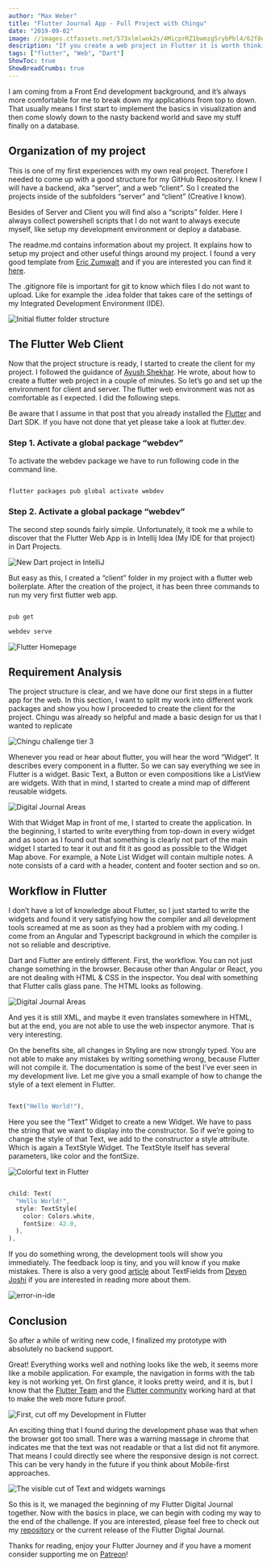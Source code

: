 ```yaml
---
author: "Max Weber"
title: "Flutter Journal App - Full Project with Chingu"
date: "2019-09-02"
image: //images.ctfassets.net/573xlmlwok2s/4MicprRZ1bwmzg5rybPbl4/62f8e4887e10ba3febba6e2b23002a8f/chingu_thumbnail.png
description: "If you create a web project in Flutter it is worth thinking about how to deploy it. In this tutorial you will learn exactly that."
tags: ["flutter", "Web", "Dart"]
ShowToc: true
ShowBreadCrumbs: true
---
```


I am coming from a Front End development background, and it’s always more
comfortable for me to break down my applications from top to down. That
usually means I first start to implement the basics in visualization and then
come slowly down to the nasty backend world and save my stuff finally on a
database.

## Organization of my project

This is one of my first experiences with my own real project. Therefore I
needed to come up with a good structure for my GitHub Repository. I knew I
will have a backend, aka “server”, and a web “client”. So I created the
projects inside of the subfolders “server” and “client” (Creative I know).

Besides of Server and Client you will find also a “scripts” folder. Here I
always collect powershell scripts that I do not want to always execute myself,
like setup my development environment or deploy a database.

The readme.md contains information about my project. It explains how to setup
my project and other useful things around my project. I found a very good
template from [Eric Zumwalt](https://medium.com/@zumdewald) and if you are
interested you can find it
[here](https://medium.com/chingu/keys-to-a-well-written-readme-55c53d34fe6d).

The .gitignore file is important for git to know which files I do not want to
upload. Like for example the .idea folder that takes care of the settings of
my Integrated Development Environment (IDE).

![Initial flutter folder
  structure](//images.ctfassets.net/573xlmlwok2s/1V7dz4vnLZGUKBGK8pbFvL/56c3c4e3f2c9ff9d09fd1b61df921065/voyage-project-structure.webp)

## The Flutter Web Client

Now that the project structure is ready, I started to create the client for my
project. I followed the guidance of [Ayush
Shekhar](https://medium.com/flutter-community/flutter-create-and-deploy-a-website-from-scratch-4a026ebd6c).
He wrote, about how to create a flutter web project in a couple of minutes. So
let’s go and set up the environment for client and server. The flutter web
environment was not as comfortable as I expected. I did the following steps.

Be aware that I assume in that post that you already installed the
[Flutter](https://flutter.dev/) and Dart SDK. If you have not done that yet
please take a look at flutter.dev.

### Step 1. Activate a global package “webdev”

To activate the webdev package we have to run following code in the command
line.

```bash

flutter packages pub global activate webdev

```

### Step 2. Activate a global package “webdev”

The second step sounds fairly simple. Unfortunately, it took me a while to
discover that the Flutter Web App is in Intellij Idea (My IDE for that
project) in Dart Projects.

![New Dart project in
  IntelliJ](//images.ctfassets.net/573xlmlwok2s/aGYAriiSdSC4FboKJIWsF/9025b48012d587020dfb98f3422be51b/new_dart_project.webp)

But easy as this, I created a “client” folder in my project with a flutter web
boilerplate. After the creation of the project, it has been three commands to
run my very first flutter web app.

```bash

pub get

webdev serve

```

![Flutter
  Homepage](//images.ctfassets.net/573xlmlwok2s/6fZl8uEdpeTQDpHa6PNoNM/3d9f3d91d41cfac404dd4f9321f4b2b3/flutter-homepage.webp)

## Requirement Analysis

The project structure is clear, and we have done our first steps in a flutter
app for the web. In this section, I want to split my work into different work
packages and show you how I proceeded to create the client for the project.
Chingu was already so helpful and made a basic design for us that I wanted to
replicate

![Chingu challenge tier
  3](//images.ctfassets.net/573xlmlwok2s/fefSrQ4OdfPvFJyWkECbZ/64c3de4fa71c537a9094d38380e5896d/basic-design-tier-3.png)

Whenever you read or hear about flutter, you will hear the word “Widget”. It
describes every component in a flutter. So we can say everything we see in
Flutter is a widget. Basic Text, a Button or even compositions like a ListView
are widgets. With that in mind, I started to create a mind map of different
reusable widgets.

![Digital Journal
  Areas](//images.ctfassets.net/573xlmlwok2s/7FNtPXpW9cBHmrkSYjfqN8/d72d150a9d24108940581405c5f394dd/digital-journal-areas.webp)

With that Widget Map in front of me, I started to create the application. In
the beginning, I started to write everything from top-down in every widget and
as soon as I found out that something is clearly not part of the main widget I
started to tear it out and fit it as good as possible to the Widget Map above.
For example, a Note List Widget will contain multiple notes. A note consists
of a card with a header, content and footer section and so on.

## Workflow in Flutter

I don’t have a lot of knowledge about Flutter, so I just started to write the
widgets and found it very satisfying how the compiler and all development
tools screamed at me as soon as they had a problem with my coding. I come from
an Angular and Typescript background in which the compiler is not so reliable
and descriptive.

Dart and Flutter are entirely different. First, the workflow. You can not just
change something in the browser. Because other than Angular or React, you are
not dealing with HTML & CSS in the inspector. You deal with something that
Flutter calls glass pane. The HTML looks as following.

![Digital Journal
  Areas](//images.ctfassets.net/573xlmlwok2s/2U0se0ijUfWtQGwpb1KpTL/f5cf0f6da4f5380b764b10a73a085139/html-looks-different.webp)

And yes it is still XML, and maybe it even translates somewhere in HTML, but
at the end, you are not able to use the web inspector anymore. That is very
interesting.

On the benefits site, all changes in Styling are now strongly typed. You are
not able to make any mistakes by writing something wrong, because Flutter will
not compile it. The documentation is some of the best I’ve ever seen in my
development live. Let me give you a small example of how to change the style
of a text element in Flutter.

```dart

Text("Hello World!"),

```

Here you see the “Text” Widget to create a new Widget. We have to pass the
string that we want to display into the constructor. So if we’re going to
change the style of that Text, we add to the constructor a style attribute.
Which is again a TextStyle Widget. The TextStyle itself has several
parameters, like color and the fontSize.

![Colorful text in
  Flutter](//images.ctfassets.net/573xlmlwok2s/T6IVxg9oWbPS5PaS1VEXj/623f5169667d52cd3af408cd7b257ef3/colorful-text.webp)

```dart

child: Text(
  "Hello World!",
  style: TextStyle(
    color: Colors.white,
    fontSize: 42.0,
  ),
),

```

If you do something wrong, the development tools will show you immediately.
The feedback loop is tiny, and you will know if you make mistakes. There is
also a very good
[article](https://medium.com/flutter-community/a-deep-dive-into-flutter-textfields-f0e676aaab7a)
about TextFields from [Deven Joshi](https://medium.com/@dev.n) if you are
interested in reading more about them.

![error-in-ide](//images.ctfassets.net/573xlmlwok2s/43Az2zGrD53w6QB2Bhby3o/b13bc4dc81e5c91ee7c143cbb6287ad6/error-in-ide.webp)

## Conclusion

So after a while of writing new code, I finalized my prototype with absolutely
no backend support.

Great! Everything works well and nothing looks like the web, it seems more
like a mobile application. For example, the navigation in forms with the tab
key is not working yet. On first glance, it looks pretty weird, and it is, but
I know that the [Flutter Team](https://flutter.dev/) and the [Flutter
community](https://medium.com/flutter-community) working hard at that to make
the web more future proof.

![First, cut off my Development in
  Flutter](//images.ctfassets.net/573xlmlwok2s/2j5sLQyFDzCR4XqK4cxo2z/3563654746ed2d7a63c5beb2e8bf76a6/first-web-flutter.webp)

An exciting thing that I found during the development phase was that when the
browser got too small. There was a warning massage in chrome that indicates me
that the text was not readable or that a list did not fit anymore. That means
I could directly see where the responsive design is not correct. This can be
very handy in the future if you think about Mobile-first approaches.

![The visible cut of Text and widgets
  warnings](//images.ctfassets.net/573xlmlwok2s/7aPpzHYQMEbcsmHUXHresG/7e6fa842fe4d2aa9fd41d722f88bfce7/responsive-edges.webp)

So this is it, we managed the beginning of my Flutter Digital Journal
together. Now with the basics in place, we can begin with coding my way to the
end of the challenge. If you are interested, please feel free to check out my
[repository](https://github.com/md-weber/voyage-prework-tier3-journal-app) or
the current release of the Flutter Digital Journal.

Thanks for reading, enjoy your Flutter Journey and if you have a moment consider supporting me on [Patreon](https://patreon.com/dev_cafe)!
